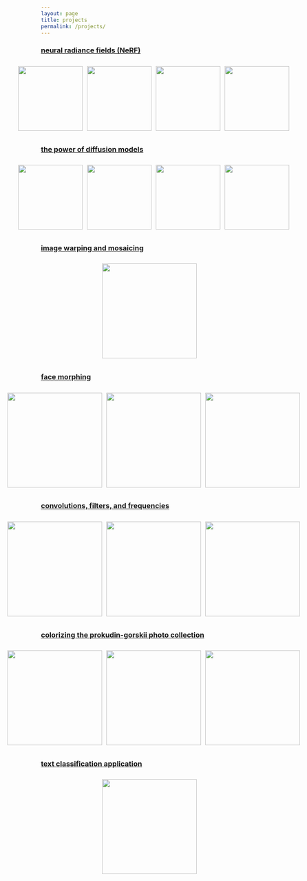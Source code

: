 ```yaml
---
layout: page
title: projects
permalink: /projects/
---
```


### [neural radiance fields (NeRF)](/projects/cs180/project6/project6.md)

<div class="image-wrapper">
    <div class="image-container">
        <img src="{{ site.baseurl }}/projects/cs180/project6/part2/nerf_output/iter125.jpg" style="height: 150px"/>
        <img src="{{ site.baseurl }}/projects/cs180/project6/part2/nerf_output/iter350.jpg" style="height: 150px"/>
        <img src="{{ site.baseurl }}/projects/cs180/project6/part2/nerf_output/iter750.jpg" style="height: 150px"/>
        <img src="{{ site.baseurl }}/projects/cs180/project6/part2/final_render/final.gif" style="height: 150px"/>
    </div>
</div>

### [the power of diffusion models](/projects/cs180/project5/project5.md)

<div class="image-wrapper">
    <div class="image-container">
        <img src="{{ site.baseurl }}/projects/cs180/project5/part_a/part7_2/test_orig.png" style="height: 150px"/>
        <img src="{{ site.baseurl }}/projects/cs180/project5/part_a/part7_2/test_mask.png" style="height: 150px"/>
        <img src="{{ site.baseurl }}/projects/cs180/project5/part_a/part7_2/test_replace.png" style="height: 150px"/>
        <img src="{{ site.baseurl }}/projects/cs180/project5/part_a/part7_2/test_inpaint3.png" style="height: 150px"/>
    </div>
</div>

### [image warping and mosaicing](/projects/cs180/project4/project4.md)

<div class="image-wrapper">
    <div class="image-container">
        <img src="{{ site.baseurl }}/projects/cs180/project4/heyns/blended_mosaic.jpg"/>
    </div>
</div>

### [face morphing](/projects/cs180/project3/project3.md)

<div class="image-wrapper">
    <div class="image-container">
        <img src="{{ site.baseurl }}/projects/cs180/project3/kanye.jpg"/>
        <img src="{{ site.baseurl }}/projects/cs180/project3/part3_results/morphed_kanye_thomas-ezgif.com-loop-count.gif"/>
        <img src="{{ site.baseurl }}/projects/cs180/project3/thomas.jpg"/>
    </div>
</div>

### [convolutions, filters, and frequencies](/projects/cs180/project2/project2.md)

<div class="image-wrapper">
    <div class="image-container">
        <img src="{{ site.baseurl }}/projects/cs180/project2/results/blending/apple.jpeg"/>
        <img src="{{ site.baseurl }}/projects/cs180/project2/results/blending/orange.jpeg"/>
        <img src="{{ site.baseurl }}/projects/cs180/project2/results/blending/oraple.jpg"/>
    </div>
</div>

### [colorizing the prokudin-gorskii photo collection](/projects/cs180/project1/project1.md)

<div class="image-wrapper">
    <div class="image-container">
        <img src="{{ site.baseurl }}/projects/cs180/project1/results/harvesters/original_harvesters.jpg"/>
        <img src="{{ site.baseurl }}/projects/cs180/project1/results/harvesters/before_harvesters.jpg"/>
        <img src="{{ site.baseurl }}/projects/cs180/project1/results/harvesters/after_harvesters.jpg"/>
    </div>
</div>

### [text classification application](/projects/text-app/text-app.md)

<div class="image-wrapper">
    <div class="image-container">
        <img src="{{ site.baseurl }}/projects/text-app/screenshots/predictions_page.png"/>
    </div>
</div>

<style>
    .image-gallery {
        max-width: 100%;
        overflow-x: auto;
        text-align: center;
    }
    
    .image-container {
        display: inline-flex;
        justify-content: center;
        gap: 10px;
        padding: 10px;
        max-width: 100%;
        text-align: center;
    }
    
    .image-container img {
        height: 220px; /* Adjust this value as needed */
        width: auto;
        object-fit: contain;
    }
    
    .image-wrapper {
        text-align: center; Ensures everything inside is centered
        width: 100%;
    }

    @media (max-width: 768px) {
        .image-container {
        flex-direction: column;
        align-items: center;
        }
        
        .image-container img {
        max-width: 100%;
        height: auto;
        }
    }
</style>